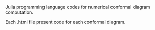 Julia programming language codes for numerical conformal diagram computation.

Each .html file present code for each conformal diagram.
